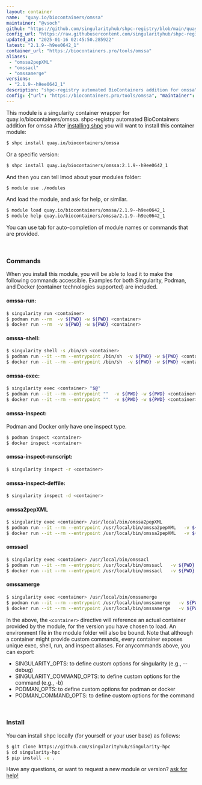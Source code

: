 ```yaml
---
layout: container
name:  "quay.io/biocontainers/omssa"
maintainer: "@vsoch"
github: "https://github.com/singularityhub/shpc-registry/blob/main/quay.io/biocontainers/omssa/container.yaml"
config_url: "https://raw.githubusercontent.com/singularityhub/shpc-registry/main/quay.io/biocontainers/omssa/container.yaml"
updated_at: "2025-01-16 02:45:50.285922"
latest: "2.1.9--h9ee0642_1"
container_url: "https://biocontainers.pro/tools/omssa"
aliases:
 - "omssa2pepXML"
 - "omssacl"
 - "omssamerge"
versions:
 - "2.1.9--h9ee0642_1"
description: "shpc-registry automated BioContainers addition for omssa"
config: {"url": "https://biocontainers.pro/tools/omssa", "maintainer": "@vsoch", "description": "shpc-registry automated BioContainers addition for omssa", "latest": {"2.1.9--h9ee0642_1": "sha256:d8f488ad6728a19175e1612e10b3762054d08062670a67548de1d758f129c96e"}, "tags": {"2.1.9--h9ee0642_1": "sha256:d8f488ad6728a19175e1612e10b3762054d08062670a67548de1d758f129c96e"}, "docker": "quay.io/biocontainers/omssa", "aliases": {"omssa2pepXML": "/usr/local/bin/omssa2pepXML", "omssacl": "/usr/local/bin/omssacl", "omssamerge": "/usr/local/bin/omssamerge"}}
---
```


This module is a singularity container wrapper for quay.io/biocontainers/omssa.
shpc-registry automated BioContainers addition for omssa
After [installing shpc](#install) you will want to install this container module:


```bash
$ shpc install quay.io/biocontainers/omssa
```

Or a specific version:

```bash
$ shpc install quay.io/biocontainers/omssa:2.1.9--h9ee0642_1
```

And then you can tell lmod about your modules folder:

```bash
$ module use ./modules
```

And load the module, and ask for help, or similar.

```bash
$ module load quay.io/biocontainers/omssa/2.1.9--h9ee0642_1
$ module help quay.io/biocontainers/omssa/2.1.9--h9ee0642_1
```

You can use tab for auto-completion of module names or commands that are provided.

<br>

### Commands

When you install this module, you will be able to load it to make the following commands accessible.
Examples for both Singularity, Podman, and Docker (container technologies supported) are included.

#### omssa-run:

```bash
$ singularity run <container>
$ podman run --rm  -v ${PWD} -w ${PWD} <container>
$ docker run --rm  -v ${PWD} -w ${PWD} <container>
```

#### omssa-shell:

```bash
$ singularity shell -s /bin/sh <container>
$ podman run --it --rm --entrypoint /bin/sh  -v ${PWD} -w ${PWD} <container>
$ docker run --it --rm --entrypoint /bin/sh  -v ${PWD} -w ${PWD} <container>
```

#### omssa-exec:

```bash
$ singularity exec <container> "$@"
$ podman run --it --rm --entrypoint ""  -v ${PWD} -w ${PWD} <container> "$@"
$ docker run --it --rm --entrypoint ""  -v ${PWD} -w ${PWD} <container> "$@"
```

#### omssa-inspect:

Podman and Docker only have one inspect type.

```bash
$ podman inspect <container>
$ docker inspect <container>
```

#### omssa-inspect-runscript:

```bash
$ singularity inspect -r <container>
```

#### omssa-inspect-deffile:

```bash
$ singularity inspect -d <container>
```


#### omssa2pepXML

```bash
$ singularity exec <container> /usr/local/bin/omssa2pepXML
$ podman run --it --rm --entrypoint /usr/local/bin/omssa2pepXML   -v ${PWD} -w ${PWD} <container> -c " $@"
$ docker run --it --rm --entrypoint /usr/local/bin/omssa2pepXML   -v ${PWD} -w ${PWD} <container> -c " $@"
```


#### omssacl

```bash
$ singularity exec <container> /usr/local/bin/omssacl
$ podman run --it --rm --entrypoint /usr/local/bin/omssacl   -v ${PWD} -w ${PWD} <container> -c " $@"
$ docker run --it --rm --entrypoint /usr/local/bin/omssacl   -v ${PWD} -w ${PWD} <container> -c " $@"
```


#### omssamerge

```bash
$ singularity exec <container> /usr/local/bin/omssamerge
$ podman run --it --rm --entrypoint /usr/local/bin/omssamerge   -v ${PWD} -w ${PWD} <container> -c " $@"
$ docker run --it --rm --entrypoint /usr/local/bin/omssamerge   -v ${PWD} -w ${PWD} <container> -c " $@"
```



In the above, the `<container>` directive will reference an actual container provided
by the module, for the version you have chosen to load. An environment file in the
module folder will also be bound. Note that although a container
might provide custom commands, every container exposes unique exec, shell, run, and
inspect aliases. For anycommands above, you can export:

 - SINGULARITY_OPTS: to define custom options for singularity (e.g., --debug)
 - SINGULARITY_COMMAND_OPTS: to define custom options for the command (e.g., -b)
 - PODMAN_OPTS: to define custom options for podman or docker
 - PODMAN_COMMAND_OPTS: to define custom options for the command

<br>

### Install

You can install shpc locally (for yourself or your user base) as follows:

```bash
$ git clone https://github.com/singularityhub/singularity-hpc
$ cd singularity-hpc
$ pip install -e .
```

Have any questions, or want to request a new module or version? [ask for help!](https://github.com/singularityhub/singularity-hpc/issues)